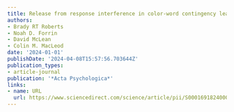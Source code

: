 ```yaml
---
title: Release from response interference in color-word contingency learning
authors:
- Brady RT Roberts
- Noah D. Forrin
- David McLean
- Colin M. MacLeod
date: '2024-01-01'
publishDate: '2024-04-08T15:57:56.703644Z'
publication_types:
- article-journal
publication: '*Acta Psychologica*'
links:
- name: URL
  url: https://www.sciencedirect.com/science/article/pii/S0001691824000647
---
```

